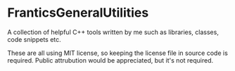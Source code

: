 # FranticsGeneralUtilities

A collection of helpful C++ tools written by me such as libraries, classes, code snippets etc.

These are all using MIT license, so keeping the license file in source code is required.
Public attrubution would be appreciated, but it's not required.